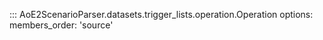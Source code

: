 ::: AoE2ScenarioParser.datasets.trigger_lists.operation.Operation
    options:
      members_order: 'source'